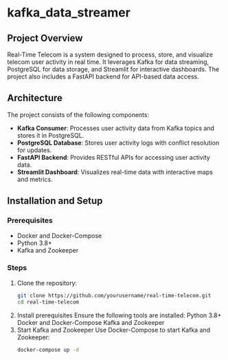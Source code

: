 # kafka_data_streamer
## Project Overview
Real-Time Telecom is a system designed to process, store, and visualize telecom user activity in real time. It leverages Kafka for data streaming, PostgreSQL for data storage, and Streamlit for interactive dashboards. The project also includes a FastAPI backend for API-based data access.
## Architecture
The project consists of the following components:
- **Kafka Consumer**: Processes user activity data from Kafka topics and stores it in PostgreSQL.
- **PostgreSQL Database**: Stores user activity logs with conflict resolution for updates.
- **FastAPI Backend**: Provides RESTful APIs for accessing user activity data.
- **Streamlit Dashboard**: Visualizes real-time data with interactive maps and metrics.

## Installation and Setup

### Prerequisites
- Docker and Docker-Compose
- Python 3.8+
- Kafka and Zookeeper

### Steps
1. Clone the repository:
   ```bash
   git clone https://github.com/yourusername/real-time-telecom.git
   cd real-time-telecom
2. Install prerequisites
Ensure the following tools are installed:
   Python 3.8+
   Docker and Docker-Compose
   Kafka and Zookeeper
3. Start Kafka and Zookeeper
Use Docker-Compose to start Kafka and Zookeeper:
   ```bash
   docker-compose up -d
